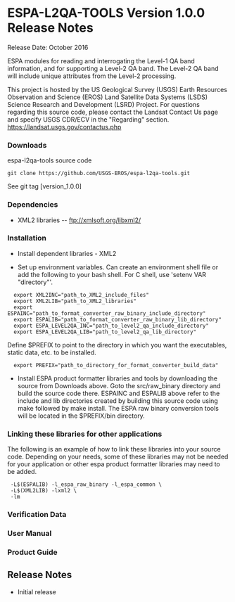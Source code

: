 # ESPA-L2QA-TOOLS Version 1.0.0 Release Notes
Release Date: October 2016

ESPA modules for reading and interrogating the Level-1 QA band information, and
for supporting a Level-2 QA band.  The Level-2 QA band will include unique attributes from the Level-2 processing.

This project is hosted by the US Geological Survey (USGS) Earth Resources Observation and Science (EROS) Land Satellite Data Systems (LSDS) Science Research and Development (LSRD) Project. For questions regarding this source code, please contact the Landsat Contact Us page and specify USGS CDR/ECV in the "Regarding" section. https://landsat.usgs.gov/contactus.php

### Downloads
espa-l2qa-tools source code

    git clone https://github.com/USGS-EROS/espa-l2qa-tools.git

See git tag [version_1.0.0]

### Dependencies
  * XML2 libraries -- ftp://xmlsoft.org/libxml2/

### Installation
  * Install dependent libraries - XML2

  * Set up environment variables.  Can create an environment shell file or add the following to your bash shell.  For C shell, use 'setenv VAR "directory"'.
  ```
    export XML2INC="path_to_XML2_include_files"
    export XML2LIB="path_to_XML2_libraries"
    export ESPAINC="path_to_format_converter_raw_binary_include_directory"
    export ESPALIB="path_to_format_converter_raw_binary_lib_directory"
    export ESPA_LEVEL2QA_INC="path_to_level2_qa_include_directory"
    export ESPA_LEVEL2QA_LIB="path_to_level2_qa_lib_directory"
  ```
  Define $PREFIX to point to the directory in which you want the executables, static data, etc. to be installed.
  ```
    export PREFIX="path_to_directory_for_format_converter_build_data"
   ```

* Install ESPA product formatter libraries and tools by downloading the source from Downloads above.  Goto the src/raw\_binary directory and build the source code there. ESPAINC and ESPALIB above refer to the include and lib directories created by building this source code using make followed by make install. The ESPA raw binary conversion tools will be located in the $PREFIX/bin directory.

### Linking these libraries for other applications
The following is an example of how to link these libraries into your
source code. Depending on your needs, some of these libraries may not
be needed for your application or other espa product formatter libraries may need to be added.
```
 -L$(ESPALIB) -l_espa_raw_binary -l_espa_common \
 -L$(XML2LIB) -lxml2 \
 -lm
```

### Verification Data

### User Manual

### Product Guide


## Release Notes
  * Initial release
